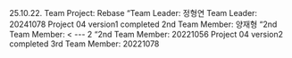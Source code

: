 25.10.22. Team Project: Rebase
“Team Leader: 정형연
Team Leader: 20241078
Project 04 version1 completed
2nd Team Member: 양재형
“2nd Team Member: < --- 2
“2nd Team Member: 20221056
Project 04 version2 completed
3rd Team Member: 20221078